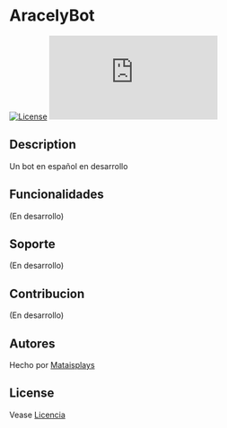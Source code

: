 # AracelyBot
[![License](https://img.shields.io/badge/License-GNU%20affero-success)](https://github.com/Mataisplays/AracelyBot/blob/main/LICENSE)
![Node](https://img.shields.io/node/v/discord.js)


## Description
Un bot en español en desarrollo




## Funcionalidades
(En desarrollo)

## Soporte
(En desarrollo)



## Contribucion
(En desarrollo)
## Autores
Hecho por [Mataisplays](https://github.com/Mataisplays)

## License
Vease [Licencia](https://github.com/Mataisplays/AracelyBot/blob/main/LICENSE)


